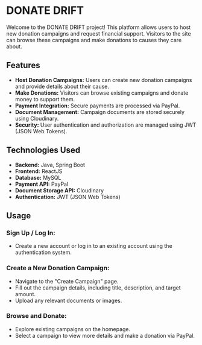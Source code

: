 # DONATE DRIFT

Welcome to the DONATE DRIFT project! This platform allows users to host new donation campaigns and request financial support. Visitors to the site can browse these campaigns and make donations to causes they care about.

## Features

- **Host Donation Campaigns:** Users can create new donation campaigns and provide details about their cause.
- **Make Donations:** Visitors can browse existing campaigns and donate money to support them.
- **Payment Integration:** Secure payments are processed via PayPal.
- **Document Management:** Campaign documents are stored securely using Cloudinary.
- **Security:** User authentication and authorization are managed using JWT (JSON Web Tokens).

## Technologies Used

- **Backend:** Java, Spring Boot
- **Frontend:** ReactJS
- **Database:** MySQL
- **Payment API:** PayPal
- **Document Storage API:** Cloudinary
- **Authentication:** JWT (JSON Web Tokens)

## Usage

### Sign Up / Log In:

- Create a new account or log in to an existing account using the authentication system.

### Create a New Donation Campaign:

- Navigate to the "Create Campaign" page.
- Fill out the campaign details, including title, description, and target amount.
- Upload any relevant documents or images.

### Browse and Donate:

- Explore existing campaigns on the homepage.
- Select a campaign to view more details and make a donation via PayPal.

